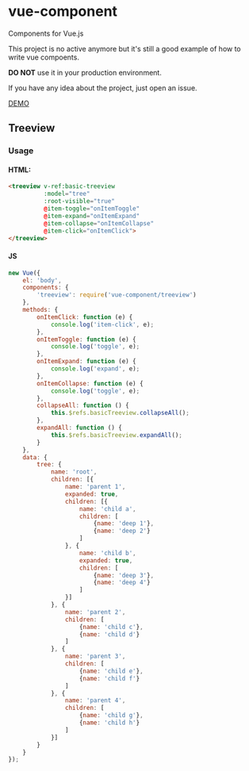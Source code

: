 # vue-component

Components for Vue.js

This project is no active anymore but it's still a good example of how to write vue compoents. 

**DO NOT** use it in your production environment.

If you have any idea about the project, just open an issue.

[DEMO](https://weilao.github.io/vue-component/examples)

## Treeview
### Usage
#### HTML:

```html
<treeview v-ref:basic-treeview
          :model="tree"
          :root-visible="true"
          @item-toggle="onItemToggle"
          @item-expand="onItemExpand"
          @item-collapse="onItemCollapse"
          @item-click="onItemClick">
</treeview>
```
#### JS
```js
new Vue({
    el: 'body',
    components: {
        'treeview': require('vue-component/treeview')
    },
    methods: {
        onItemClick: function (e) {
            console.log('item-click', e);
        },
        onItemToggle: function (e) {
            console.log('toggle', e);
        },
        onItemExpand: function (e) {
            console.log('expand', e);
        },
        onItemCollapse: function (e) {
            console.log('toggle', e);
        },
        collapseAll: function () {
            this.$refs.basicTreeview.collapseAll();
        },
        expandAll: function () {
            this.$refs.basicTreeview.expandAll();
        }
    },
    data: {
        tree: {
            name: 'root',
            children: [{
                name: 'parent 1',
                expanded: true,
                children: [{
                    name: 'child a',
                    children: [
                        {name: 'deep 1'},
                        {name: 'deep 2'}
                    ]
                }, {
                    name: 'child b',
                    expanded: true,
                    children: [
                        {name: 'deep 3'},
                        {name: 'deep 4'}
                    ]
                }]
            }, {
                name: 'parent 2',
                children: [
                    {name: 'child c'},
                    {name: 'child d'}
                ]
            }, {
                name: 'parent 3',
                children: [
                    {name: 'child e'},
                    {name: 'child f'}
                ]
            }, {
                name: 'parent 4',
                children: [
                    {name: 'child g'},
                    {name: 'child h'}
                ]
            }]
        }
    }
});
```
